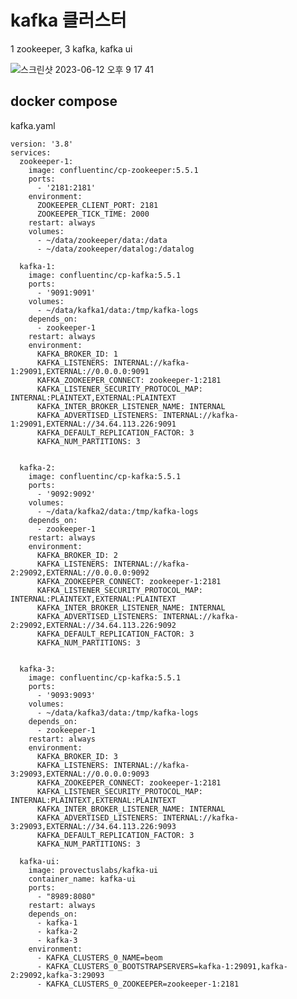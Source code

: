 # kafka 클러스터

1 zookeeper, 3 kafka, kafka ui


![스크린샷 2023-06-12 오후 9 17 41](https://github.com/beomsun1234/TIL/assets/68090443/b6d6dee2-e4ef-4fe4-9196-6ebdae1938a2)




## docker compose

kafka.yaml

    version: '3.8'
    services:
      zookeeper-1:
        image: confluentinc/cp-zookeeper:5.5.1
        ports:
          - '2181:2181'
        environment:
          ZOOKEEPER_CLIENT_PORT: 2181
          ZOOKEEPER_TICK_TIME: 2000
        restart: always
        volumes:
          - ~/data/zookeeper/data:/data
          - ~/data/zookeeper/datalog:/datalog

      kafka-1:
        image: confluentinc/cp-kafka:5.5.1
        ports:
          - '9091:9091'
        volumes:
          - ~/data/kafka1/data:/tmp/kafka-logs
        depends_on:
          - zookeeper-1
        restart: always
        environment:
          KAFKA_BROKER_ID: 1
          KAFKA_LISTENERS: INTERNAL://kafka-1:29091,EXTERNAL://0.0.0.0:9091
          KAFKA_ZOOKEEPER_CONNECT: zookeeper-1:2181
          KAFKA_LISTENER_SECURITY_PROTOCOL_MAP: INTERNAL:PLAINTEXT,EXTERNAL:PLAINTEXT
          KAFKA_INTER_BROKER_LISTENER_NAME: INTERNAL
          KAFKA_ADVERTISED_LISTENERS: INTERNAL://kafka-1:29091,EXTERNAL://34.64.113.226:9091
          KAFKA_DEFAULT_REPLICATION_FACTOR: 3
          KAFKA_NUM_PARTITIONS: 3


      kafka-2:
        image: confluentinc/cp-kafka:5.5.1
        ports:
          - '9092:9092'
        volumes:
          - ~/data/kafka2/data:/tmp/kafka-logs
        depends_on:
          - zookeeper-1
        restart: always
        environment:
          KAFKA_BROKER_ID: 2
          KAFKA_LISTENERS: INTERNAL://kafka-2:29092,EXTERNAL://0.0.0.0:9092
          KAFKA_ZOOKEEPER_CONNECT: zookeeper-1:2181
          KAFKA_LISTENER_SECURITY_PROTOCOL_MAP: INTERNAL:PLAINTEXT,EXTERNAL:PLAINTEXT
          KAFKA_INTER_BROKER_LISTENER_NAME: INTERNAL
          KAFKA_ADVERTISED_LISTENERS: INTERNAL://kafka-2:29092,EXTERNAL://34.64.113.226:9092
          KAFKA_DEFAULT_REPLICATION_FACTOR: 3
          KAFKA_NUM_PARTITIONS: 3


      kafka-3:
        image: confluentinc/cp-kafka:5.5.1
        ports:
          - '9093:9093'
        volumes:
          - ~/data/kafka3/data:/tmp/kafka-logs
        depends_on:
          - zookeeper-1
        restart: always
        environment:
          KAFKA_BROKER_ID: 3
          KAFKA_LISTENERS: INTERNAL://kafka-3:29093,EXTERNAL://0.0.0.0:9093
          KAFKA_ZOOKEEPER_CONNECT: zookeeper-1:2181
          KAFKA_LISTENER_SECURITY_PROTOCOL_MAP: INTERNAL:PLAINTEXT,EXTERNAL:PLAINTEXT
          KAFKA_INTER_BROKER_LISTENER_NAME: INTERNAL
          KAFKA_ADVERTISED_LISTENERS: INTERNAL://kafka-3:29093,EXTERNAL://34.64.113.226:9093
          KAFKA_DEFAULT_REPLICATION_FACTOR: 3
          KAFKA_NUM_PARTITIONS: 3
          
      kafka-ui:
        image: provectuslabs/kafka-ui
        container_name: kafka-ui
        ports:
          - "8989:8080"
        restart: always
        depends_on:
          - kafka-1
          - kafka-2
          - kafka-3
        environment:
          - KAFKA_CLUSTERS_0_NAME=beom
          - KAFKA_CLUSTERS_0_BOOTSTRAPSERVERS=kafka-1:29091,kafka-2:29092,kafka-3:29093
          - KAFKA_CLUSTERS_0_ZOOKEEPER=zookeeper-1:2181

